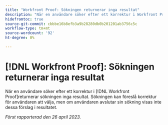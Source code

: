 ```yaml
---
title: "Workfront Proof: Sökningen returnerar inga resultat"
description: "När en användare söker efter ett korrektur i Workfront Proof får sökningen inga resultat. Sökningen kan föreslå korrektur för användaren att välja, men om användaren avslutar sin sökning visas inte dessa förslag i resultatet."
hidefromtoc: true
source-git-commit: cbbbe16b8efb3a9b28280db0b201201ab3756c5c
workflow-type: tm+mt
source-wordcount: '92'
ht-degree: 0%

---
```



# [!DNL Workfront Proof]: Sökningen returnerar inga resultat

När en användare söker efter ett korrektur i [!DNL Workfront Proof]returnerar sökningen inga resultat. Sökningen kan föreslå korrektur för användaren att välja, men om användaren avslutar sin sökning visas inte dessa förslag i resultatet.

_Först rapporterad den 26 april 2023._

